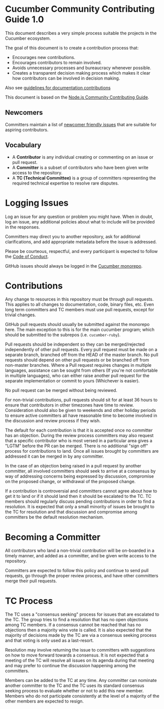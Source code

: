 # Cucumber Community Contributing Guide 1.0

This document describes a very simple process suitable the projects
in the Cucumber ecosystem.

The goal of this document is to create a contribution process that:

* Encourages new contributions.
* Encourages contributors to remain involved.
* Avoids unnecessary processes and bureaucracy whenever possible.
* Creates a transparent decision making process which makes it clear how
contributors can be involved in decision making.

Also see [guidelines for documentation contributions](https://cucumber.io/docs/community/contributing-to-documentation/)

This document is based on the [Node.js Community Contributing Guide](https://github.com/nodejs/TSC/blob/master/BasePolicies/CONTRIBUTING.md).

## Newcomers

Committers maintain a list of
[newcomer friendly issues](https://github.com/cucumber/cucumber/issues?q=is%3Aissue+is%3Aopen+label%3A%22good+first+issue%22+no%3Aassignee+)
that are suitable for aspiring contributors.

## Vocabulary

* A **Contributor** is any individual creating or commenting on an issue or pull request.
* A **Committer** is a subset of contributors who have been given write access to the repository.
* A **TC (Technical Committee)** is a group of committers representing the required technical
expertise to resolve rare disputes.

# Logging Issues

Log an issue for any question or problem you might have. When in doubt, log an issue,
any additional policies about what to include will be provided in the responses.

Committers may direct you to another repository, ask for additional clarifications, and
add appropriate metadata before the issue is addressed.

Please be courteous, respectful, and every participant is expected to follow the
[Code of Conduct](CODE_OF_CONDUCT.md).

GitHub issues should always be logged in the [Cucumber monorepo](https://github.com/cucumber/cucumber/issues).

# Contributions

Any change to resources in this repository must be through pull requests. This applies to all changes
to documentation, code, binary files, etc. Even long term committers and TC members must use
pull requests, except for trivial changes.

GitHub pull requests should usually be submitted against the monorepo here. The main exception to
this is for the main cucumber program; which should be submitted to the subrepos (i.e. `cucumber-ruby`).

Pull requests should be independent so they can be merged/rejected independently of other
pull requests. Every pull request must be made on a separate branch, branched off from the HEAD
of the master branch. No pull requests should depend on other pull requests or be branched off
from non-master branches. Where a Pull request requires changes in multiple languages, assistance
can be sought from others (If you're not comfortable in multiple languages), who can either
raise another pull request for the separate implementation or commit to yours (Whichever is easier).

No pull request can be merged without being reviewed.

For non-trivial contributions, pull requests should sit for at least 36 hours to ensure that
contributors in other timezones have time to review. Consideration should also be given to
weekends and other holiday periods to ensure active committers all have reasonable time to
become involved in the discussion and review process if they wish.

The default for each contribution is that it is accepted once no committer has an objection.
During the review process committers may also request that a specific contributor who is most
versed in a particular area gives a "LGTM" before the PR can be merged. There is no additional
"sign off" process for contributions to land. Once all issues brought by committers are
addressed it can be merged in by any committer.

In the case of an objection being raised in a pull request by another committer, all involved
committers should seek to arrive at a consensus by way of addressing concerns being expressed
by discussion, compromise on the proposed change, or withdrawal of the proposed change.

If a contribution is controversial and committers cannot agree about how to get it to land
or if it should land then it should be escalated to the TC. TC members should regularly
discuss pending contributions in order to find a resolution. It is expected that only a
small minority of issues be brought to the TC for resolution and that discussion and
compromise among committers be the default resolution mechanism.

# Becoming a Committer

All contributors who land a non-trivial contribution will be on-boarded in a timely manner,
and added as a committer, and be given write access to the repository.

Committers are expected to follow this policy and continue to send pull requests, go through
the proper review process, and have other committers merge their pull requests.

# TC Process

The TC uses a "consensus seeking" process for issues that are escalated to the TC.
The group tries to find a resolution that has no open objections among TC members.
If a consensus cannot be reached that has no objections then a majority wins vote
is called. It is also expected that the majority of decisions made by the TC are via
a consensus seeking process and that voting is only used as a last-resort.

Resolution may involve returning the issue to committers with suggestions on how to
move forward towards a consensus. It is not expected that a meeting of the TC
will resolve all issues on its agenda during that meeting and may prefer to continue
the discussion happening among the committers.

Members can be added to the TC at any time. Any committer can nominate another committer
to the TC and the TC uses its standard consensus seeking process to evaluate whether or
not to add this new member. Members who do not participate consistently at the level of
a majority of the other members are expected to resign.
